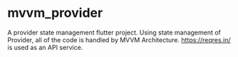 # mvvm_provider
A provider state management flutter project. Using state management of Provider, all of the code is handled by MVVM Architecture. https://reqres.in/ is used as an API service. 

 
